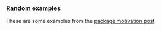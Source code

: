 ### Random examples
These are some examples from the [package motivation post](https://fcalo.com/curry-request/).
